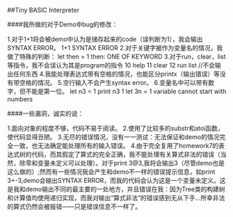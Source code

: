 ##Tiny BASIC Interpreter

####我所做的对于Demo中bug的修改：

1.对于1+1将会被demo中认为是储存起来的code（误判断为1），我会输出SYNTAX ERROR。
	1+1
	SYNTAX ERROR
2.对于关键字被作为变量名的情况，我做了特殊的判断：
	let then = 1
	then: ONE OF KEYWORD
3.对于run，clear，list等指令，我不会误认为其是program的指令
	10 help
	11 clear
	12 run
	list
	//不会输出任何东西
4.我能处理表达式带有空格的情况，也能区分printx（输出错误）等没有带空格的情况。
5.空行输入不会产生syntax error。
6.变量名中可以带有数字，但不能是第一位。
	let n3 = 1
	print n3
	1
	let 3n = 1
	variable cannot start with numbers

####一些漏洞，诚实的说：

1.面向对象的程度不够，代码不易于阅读。
2.使用了比较多的substr和atoi函数，使代码显得丑陋。
3.无尽的错误情况，没有一一测试：无法保证和demo的情况完全一致，也无法确定能处理所有的输入错误。
4.由于完全复用了homework7的表达式树的代码，而其假定了算式的完全正确，我不能处理有关算式非法的错误（当然，除零和变量未定义可以处理）。对于print 3@3,我将会输出3（尽管demo也是这么做的）;然而有一些情况我会产生和demo不一样的错误提示信息，如print 3+-3,demo会输出SYNTAX ERROR，而我的代码会认为这是一个变量未定义。这是我和demo输出不同的最主要的一处地方，并且错误在我：因为Tree类的构建树和计算值均使用递归实现，而我对输出“算式非法”的错误感到无从下手…所幸非法的算式仍然会被报错——只是错误信息不一样了。
